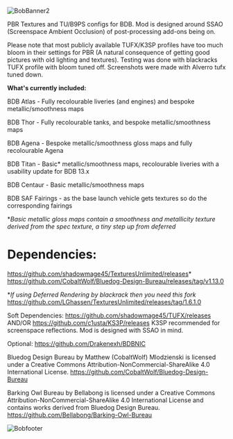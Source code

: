 ![BobBanner2](https://github.com/user-attachments/assets/7b992df3-9d4a-4cf1-8258-adf6d04cd232)

PBR Textures and TU/B9PS configs for BDB. Mod is designed around SSAO (Screenspace Ambient Occlusion) of post-processing add-ons being on. 

Please note that most publicly available TUFX/K3SP profiles have too much bloom in their settings for PBR (A natural consequence of getting good pictures with old lighting and textures). Testing was done with blackracks TUFX profile with bloom tuned off. Screenshots were made with Alverro tufx tuned down. 

**What's currently included:**

BDB Atlas - Fully recolourable liveries (and engines) and bespoke metallic/smoothness maps

BDB Thor - Fully recolourable tanks, and bespoke metallic/smoothness maps

BDB Agena - Bespoke metallic/smoothness gloss maps and fully recolourable Agena

BDB Titan - Basic* metallic/smoothness maps, recolourable liveries with a usability update for BDB 13.x

BDB Centaur - Basic metallic/smoothness maps

BDB SAF Fairings - as the base launch vehicle gets textures so do the corresponding fairings

**Basic metallic gloss maps contain a smoothness and metallicity texture derived from the spec texture, a tiny step up from deferred*



# Dependencies:
https://github.com/shadowmage45/TexturesUnlimited/releases*
https://github.com/CobaltWolf/Bluedog-Design-Bureau/releases/tag/v1.13.0

**If using Deferred Rendering by blackrack then you need this fork* https://github.com/LGhassen/TexturesUnlimited/releases/tag/1.6.1.0

Soft Dependencies:
https://github.com/shadowmage45/TUFX/releases AND/OR https://github.com/c1usta/KS3P/releases
K3SP recommended for screenspace reflections. Mod is designed with SSAO in mind. 

Optional:
https://github.com/Drakenexh/BDBNIC

Bluedog Design Bureau by Matthew (CobaltWolf) Mlodzienski is licensed under a Creative Commons Attribution-NonCommercial-ShareAlike 4.0 International License.
https://github.com/CobaltWolf/Bluedog-Design-Bureau

Barking Owl Bureau by Bellabong is licensed under a Creative Commons Attribution-NonCommercial-ShareAlike 4.0 International License and contains works derived from Bluedog Design Bureau.
https://github.com/Bellabong/Barking-Owl-Bureau


![Bobfooter](https://github.com/user-attachments/assets/94d7cab1-6f85-4d2e-8d9c-6a22cbe3148d)